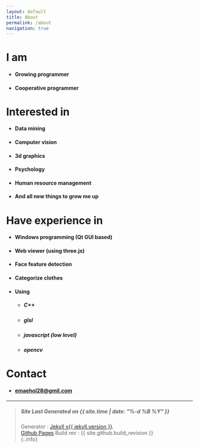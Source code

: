 ```yaml
---
layout: default
title: About
permalink: /about
navigation: true
---
```


# I am
* #### Growing programmer
* #### Cooperative programmer


# Interested in 
* #### Data mining
* #### Computer vision
* #### 3d graphics
* #### Psychology
* #### Human resource management
* #### And all new things to grow me up

# Have experience in
* #### Windows programming (Qt GUI based)
* #### Web viewer (using three.js)
* #### Face feature detection
* #### Categorize clothes
* #### Using
  * ##### C++
  * ##### glsl
  * ##### javascript (low level)
  * ##### opencv

# Contact
* #### emaehol28@gmil.com

----

> ##### Site Last Generated on {{ site.time | date: "%-d %B %Y"  }}
>
> Generator : [Jekyll v{{ jekyll.version }}](http://jekyllrb.com/).<br/>
> [Github Pages](https://pages.github.com/) Build rev : {{ site.github.build_revision }}<br/>
{:.info}